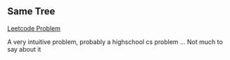 Same Tree
---

[Leetcode Problem](https://oj.leetcode.com/submissions/detail/19822360/)

A very intuitive problem, probably a highschool cs problem ... Not much to say about it